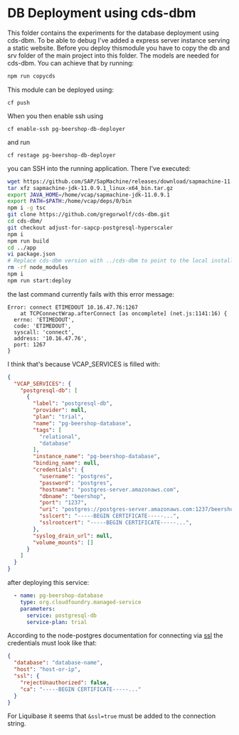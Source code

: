 # DB Deployment using cds-dbm

This folder contains the experiments for the database deployment using cds-dbm. To be able to debug I've added a express server instance serving a static website. Before you deploy thismodule you have to copy the db and srv folder of the main project into this folder. The models are needed for cds-dbm. You can achieve that by running:

```bash
npm run copycds
```

This module can be deployed using:

`cf push`

When you then enable ssh using

`cf enable-ssh pg-beershop-db-deployer`

and run

`cf restage pg-beershop-db-deployer`

you can SSH into the running application. There I've executed:

```bash
wget https://github.com/SAP/SapMachine/releases/download/sapmachine-11.0.9.1/sapmachine-jdk-11.0.9.1_linux-x64_bin.tar.gz
tar xfz sapmachine-jdk-11.0.9.1_linux-x64_bin.tar.gz
export JAVA_HOME=/home/vcap/sapmachine-jdk-11.0.9.1
export PATH=$PATH:/home/vcap/deps/0/bin
npm i -g tsc
git clone https://github.com/gregorwolf/cds-dbm.git
cd cds-dbm/
git checkout adjust-for-sapcp-postgresql-hyperscaler
npm i
npm run build
cd ../app
vi package.json 
# Replace cds-dbm version with ../cds-dbm to point to the local installation
rm -rf node_modules
npm i
npm run start:deploy
```

the last command currently fails with this error message:

```
Error: connect ETIMEDOUT 10.16.47.76:1267
    at TCPConnectWrap.afterConnect [as oncomplete] (net.js:1141:16) {
  errno: 'ETIMEDOUT',
  code: 'ETIMEDOUT',
  syscall: 'connect',
  address: '10.16.47.76',
  port: 1267
}
```

I think that's because VCAP_SERVICES is filled with:

```JSON
{
  "VCAP_SERVICES": {
    "postgresql-db": [
      {
        "label": "postgresql-db",
        "provider": null,
        "plan": "trial",
        "name": "pg-beershop-database",
        "tags": [
          "relational",
          "database"
        ],
        "instance_name": "pg-beershop-database",
        "binding_name": null,
        "credentials": {
          "username": "postgres",
          "password": "postgres",
          "hostname": "postgres-server.amazonaws.com",
          "dbname": "beershop",
          "port": "1237",
          "uri": "postgres://postgres-server.amazonaws.com:1237/beershop",
          "sslcert": "-----BEGIN CERTIFICATE-----...",
          "sslrootcert": "-----BEGIN CERTIFICATE-----...",
        },
        "syslog_drain_url": null,
        "volume_mounts": []
      }
    ]
  }
}
```

after deploying this service:

```YAML
  - name: pg-beershop-database
    type: org.cloudfoundry.managed-service
    parameters:
      service: postgresql-db
      service-plan: trial
```

According to the node-postgres documentation for connecting via [ssl](https://node-postgres.com/features/ssl) the credentials must look like that:

```JSON
{
  "database": "database-name",
  "host": "host-or-ip",
  "ssl": {
    "rejectUnauthorized": false,
    "ca": "-----BEGIN CERTIFICATE-----..."
  }
}
```

For Liquibase it seems that `&ssl=true` must be added to the connection string.
